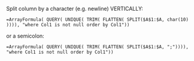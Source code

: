 
Split column by a character (e.g. newline) VERTICALLY:
```
=ArrayFormula( QUERY( UNIQUE( TRIM( FLATTEN( SPLIT($A$1:$A, char(10) )))), "where Col1 is not null order by Col1"))
```

or a semicolon:
```
=ArrayFormula( QUERY( UNIQUE( TRIM( FLATTEN( SPLIT($A$1:$A, ";")))), "where Col1 is not null order by Col1"))
```

